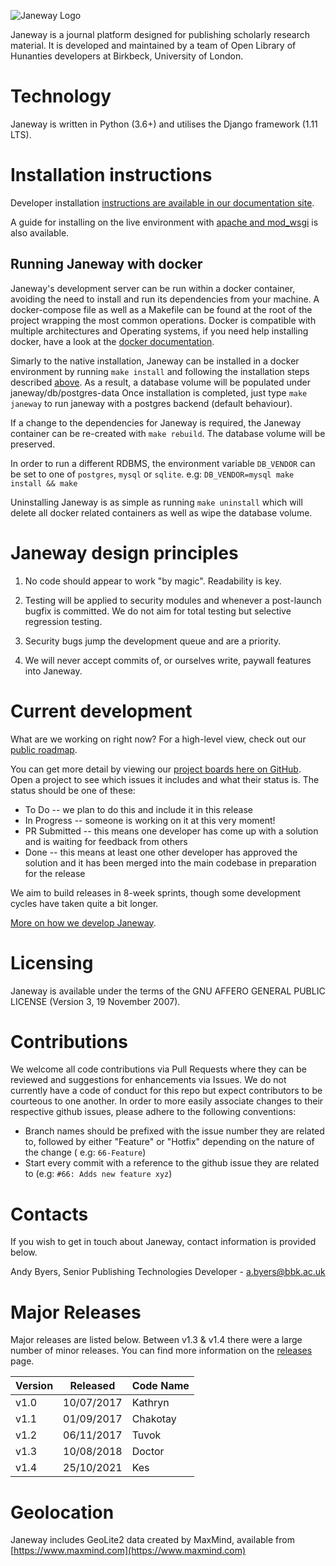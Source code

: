 ![Janeway Logo](http://www.openlibhums.org/hosted_files/Janeway-Logo-05.png "Janeway")

Janeway is a journal platform designed for publishing scholarly research material. It is developed and maintained by a team of Open Library of Hunanties developers at Birkbeck, University of London.

# Technology
Janeway is written in Python (3.6+) and utilises the Django framework (1.11 LTS). 


# Installation instructions
Developer installation [instructions are available in our documentation site](https://janeway.readthedocs.io/en/latest/installation.html#installation-guide).

A guide for installing on the live environment with [apache and mod_wsgi](https://github.com/BirkbeckCTP/janeway/wiki/Janeway%2C-Apache-and-WSGI) is also available.

## Running Janeway with docker
Janeway's development server can be run within a docker container, avoiding the need to install and run its dependencies from your machine. A docker-compose file as well as a Makefile can be found at the root of the project wrapping the most common operations.
Docker is compatible with multiple architectures and Operating systems, if you need help installing docker, have a look at the [docker documentation](https://docs.docker.com/install/).

Simarly to the native installation, Janeway can be installed in a docker environment by running ``make install`` and following the installation steps described [above](https://github.com/BirkbeckCTP/janeway/wiki/Installation). As a result, a database volume will be populated under janeway/db/postgres-data
Once installation is completed, just type ``make janeway`` to run janeway with a postgres backend (default behaviour).

If a change to the dependencies for Janeway is required, the Janeway container can be re-created with ``make rebuild``. The database volume will be preserved.

In order to run a different RDBMS, the environment variable ``DB_VENDOR`` can be set to one of ``postgres``, ``mysql`` or ``sqlite``. e.g: ``DB_VENDOR=mysql make install && make``

Uninstalling Janeway is as simple as running ``make uninstall`` which will delete all docker related containers as well as wipe the database volume.

# Janeway design principles
1. No code should appear to work "by magic". Readability is key.

2. Testing will be applied to security modules and whenever a post-launch bugfix is committed. We do not aim for total testing but selective regression testing.

3. Security bugs jump the development queue and are a priority.

4. We will never accept commits of, or ourselves write, paywall features into Janeway.

# Current development

What are we working on right now? For a high-level view, check out our [public roadmap](https://github.com/orgs/BirkbeckCTP/projects/21).

You can get more detail by viewing our [project boards here on GitHub](https://github.com/orgs/BirkbeckCTP/projects). Open a project to see which issues it includes and what their status is. The status should be one of these:

- To Do -- we plan to do this and include it in this release
- In Progress -- someone is working on it at this very moment!
- PR Submitted -- this means one developer has come up with a solution and is waiting for feedback from others
- Done -- this means at least one other developer has approved the solution and it has been merged into the main codebase in preparation for the release

We aim to build releases in 8-week sprints, though some development cycles have taken quite a bit longer.

[More on how we develop Janeway](https://github.com/orgs/BirkbeckCTP/projects/21/views/1?pane=issue&itemId=18253226).

# Licensing
Janeway is available under the terms of the GNU AFFERO GENERAL PUBLIC LICENSE (Version 3, 19 November 2007).

# Contributions

We welcome all code contributions via Pull Requests where they can be reviewed and suggestions for enhancements via Issues. We do not currently have a  code of conduct for this repo but expect contributors to be courteous to one another.
In order to more easily associate changes to their respective github issues, please adhere to the following conventions:
 - Branch names should be prefixed with the issue number they are related to, followed by either "Feature" or "Hotfix" depending on the nature of the change ( e.g: `66-Feature`)
 - Start every commit with a reference to the github issue they are related to (e.g: `#66: Adds new feature xyz`)

# Contacts
If you wish to get in touch about Janeway, contact information is provided below.

Andy Byers, Senior Publishing Technologies Developer - a.byers@bbk.ac.uk

# Major Releases
Major releases are listed below. Between v1.3 & v1.4 there were a large number of minor releases. You can find more information on the [releases](https://github.com/BirkbeckCTP/janeway/releases) page.

| Version | Released   | Code Name |
|---------|------------|-----------|
| v1.0    | 10/07/2017 | Kathryn   |
| v1.1    | 01/09/2017 | Chakotay  |
| v1.2    | 06/11/2017 | Tuvok     |
| v1.3    | 10/08/2018 | Doctor    |
| v1.4    | 25/10/2021 | Kes       |

# Geolocation
Janeway includes GeoLite2 data created by MaxMind, available from [https://www.maxmind.com](https://www.maxmind.com)
